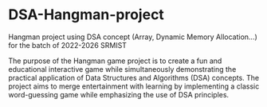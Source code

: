 # DSA-Hangman-project
Hangman project using DSA concept (Array, Dynamic Memory Allocation...) for the batch of 2022-2026 SRMIST

The purpose of the Hangman game project is to create a fun and educational interactive
game while simultaneously demonstrating the practical application of Data Structures and
Algorithms (DSA) concepts. The project aims to merge entertainment with learning by
implementing a classic word-guessing game while emphasizing the use of DSA principles.
